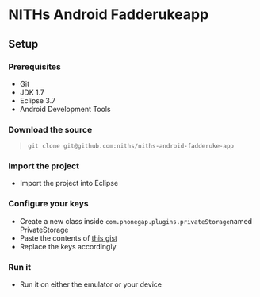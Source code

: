 # NITHs Android Fadderukeapp

## Setup

### Prerequisites
- Git
- JDK 1.7
- Eclipse 3.7
- Android Development Tools

### Download the source
>     git clone git@github.com:niths/niths-android-fadderuke-app

### Import the project
- Import the project into Eclipse

### Configure your keys
- Create a new class inside `com.phonegap.plugins.privateStorage`named
  PrivateStorage
- Paste the contents of [this gist](https://gist.github.com/2694638)
- Replace the keys accordingly

### Run it
- Run it on either the emulator or your device
